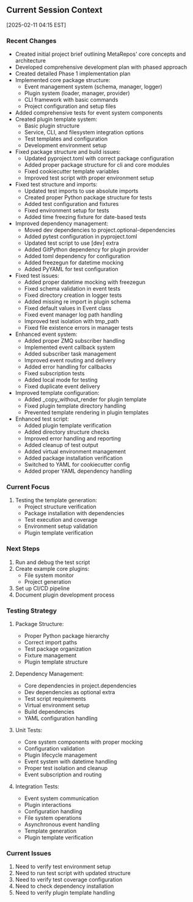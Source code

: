 ## Current Session Context
[2025-02-11 04:15 EST]

### Recent Changes
- Created initial project brief outlining MetaRepos' core concepts and architecture
- Developed comprehensive development plan with phased approach
- Created detailed Phase 1 implementation plan
- Implemented core package structure:
  - Event management system (schema, manager, logger)
  - Plugin system (loader, manager, provider)
  - CLI framework with basic commands
  - Project configuration and setup files
- Added comprehensive tests for event system components
- Created plugin template system:
  - Basic plugin structure
  - Service, CLI, and filesystem integration options
  - Test templates and configuration
  - Development environment setup
- Fixed package structure and build issues:
  - Updated pyproject.toml with correct package configuration
  - Added proper package structure for cli and core modules
  - Fixed cookiecutter template variables
  - Improved test script with proper environment setup
- Fixed test structure and imports:
  - Updated test imports to use absolute imports
  - Created proper Python package structure for tests
  - Added test configuration and fixtures
  - Fixed environment setup for tests
  - Added time freezing fixture for date-based tests
- Improved dependency management:
  - Moved dev dependencies to project.optional-dependencies
  - Added pytest configuration in pyproject.toml
  - Updated test script to use [dev] extra
  - Added GitPython dependency for plugin provider
  - Added toml dependency for configuration
  - Added freezegun for datetime mocking
  - Added PyYAML for test configuration
- Fixed test issues:
  - Added proper datetime mocking with freezegun
  - Fixed schema validation in event tests
  - Fixed directory creation in logger tests
  - Added missing re import in plugin schema
  - Fixed default values in Event class
  - Fixed event manager log path handling
  - Improved test isolation with tmp_path
  - Fixed file existence errors in manager tests
- Enhanced event system:
  - Added proper ZMQ subscriber handling
  - Implemented event callback system
  - Added subscriber task management
  - Improved event routing and delivery
  - Added error handling for callbacks
  - Fixed subscription tests
  - Added local mode for testing
  - Fixed duplicate event delivery
- Improved template configuration:
  - Added _copy_without_render for plugin template
  - Fixed plugin template directory handling
  - Prevented template rendering in plugin templates
- Enhanced test script:
  - Added plugin template verification
  - Added directory structure checks
  - Improved error handling and reporting
  - Added cleanup of test output
  - Added virtual environment management
  - Added package installation verification
  - Switched to YAML for cookiecutter config
  - Added proper YAML dependency handling

### Current Focus
1. Testing the template generation:
   - Project structure verification
   - Package installation with dependencies
   - Test execution and coverage
   - Environment setup validation
   - Plugin template verification

### Next Steps
1. Run and debug the test script
2. Create example core plugins:
   - File system monitor
   - Project generation
3. Set up CI/CD pipeline
4. Document plugin development process

### Testing Strategy
1. Package Structure:
   - Proper Python package hierarchy
   - Correct import paths
   - Test package organization
   - Fixture management
   - Plugin template structure

2. Dependency Management:
   - Core dependencies in project.dependencies
   - Dev dependencies as optional extra
   - Test script requirements
   - Virtual environment setup
   - Build dependencies
   - YAML configuration handling

3. Unit Tests:
   - Core system components with proper mocking
   - Configuration validation
   - Plugin lifecycle management
   - Event system with datetime handling
   - Proper test isolation and cleanup
   - Event subscription and routing

4. Integration Tests:
   - Event system communication
   - Plugin interactions
   - Configuration handling
   - File system operations
   - Asynchronous event handling
   - Template generation
   - Plugin template verification

### Current Issues
1. Need to verify test environment setup
2. Need to run test script with updated structure
3. Need to verify test coverage configuration
4. Need to check dependency installation
5. Need to verify plugin template handling